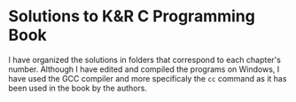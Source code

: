 # Solutions to K&R C Programming Book
I have organized the solutions in folders that correspond to each chapter's number. Although I have edited and compiled the programs on Windows, I have used the GCC compiler and more specificaly the ```cc``` command as it has been used in the book by the authors.

